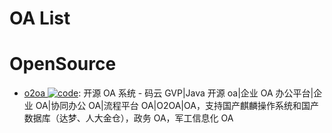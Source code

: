 # OA List

# OpenSource

- [o2oa ![code](https://shorturl.at/dlxyK)](https://github.com/o2oa/o2oa): 开源 OA 系统 - 码云 GVP|Java 开源 oa|企业 OA 办公平台|企业 OA|协同办公 OA|流程平台 OA|O2OA|OA，支持国产麒麟操作系统和国产数据库（达梦、人大金仓），政务 OA，军工信息化 OA

